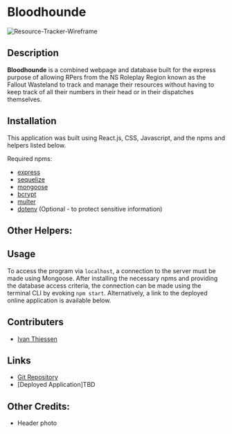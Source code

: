 # Bloodhounde

![Resource-Tracker-Wireframe](https://user-images.githubusercontent.com/90791199/174320211-4316f6ea-2e67-41a7-b19b-505fa143b172.png)

## Description
**Bloodhounde** is a combined webpage and database built for the express purpose of allowing RPers from the NS Roleplay Region known as the Fallout Wasteland to track and manage their resources without having to keep track of all their numbers in their head or in their dispatches themselves.

## Installation
This application was built using React.js, CSS, Javascript, and the npms and helpers listed below.

Required npms:
- [express](https://www.npmjs.com/package/express)
- [sequelize](https://www.npmjs.com/package/sequelize)
- [mongoose](https://www.npmjs.com/package/mysql2)
- [bcrypt](https://www.npmjs.com/package/bcrypt)
- [multer](https://www.npmjs.com/package/multer)
- [dotenv](https://www.npmjs.com/package/dotenv) (Optional - to protect sensitive information)

Other Helpers:
- 

## Usage
To access the program via `localhost`, a connection to the server must be made using Mongoose. After installing the necessary npms and providing the database access criteria, the connection can be made using the terminal CLI by evoking `npm start`. Alternatively, a link to the deployed online application is available below.

## Contributers
- [Ivan Thiessen](https://github.com/Ivanicus18)

## Links
- [Git Repository](https://github.com/Ivanicus18/Lorestrider-Pancakes)
- [Deployed Application]TBD

## Other Credits:
- Header photo

